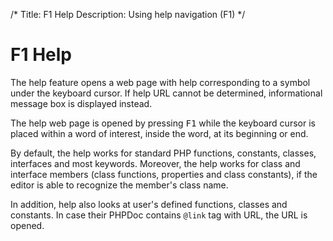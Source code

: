 /*
Title: F1 Help
Description: Using help navigation (F1)
*/

# F1 Help

The help feature opens a web page with help corresponding to a symbol under the keyboard cursor. If help URL cannot be determined, informational message box is displayed instead.

The help web page is opened by pressing <kbd>F1</kbd> while the keyboard cursor is placed within a word of interest, inside the word, at its beginning or end.

By default, the help works for standard PHP functions, constants, classes, interfaces and most keywords. Moreover, the help works for class and interface members (class functions, properties and class constants), if the editor is able to recognize the member's class name.

In addition, help also looks at user's defined functions, classes and constants. In case their PHPDoc contains `@link` tag with URL, the URL is opened.
